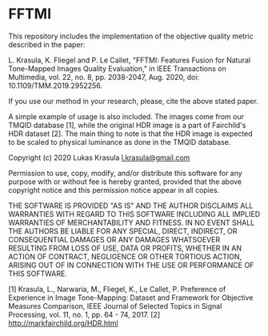 # FFTMI
This repository includes the implementation of the objective quality metric described in the paper:

L. Krasula, K. Fliegel and P. Le Callet, "FFTMI: Features Fusion for Natural Tone-Mapped Images Quality Evaluation," in IEEE Transactions on Multimedia, vol. 22, no. 8, pp. 2038-2047, Aug. 2020, doi: 10.1109/TMM.2019.2952256.

If you use our method in your research, please, cite the above stated paper.


A simple example of usage is also included. The images come from our TMQID database [1], while the original HDR image is a part of Fairchild's HDR dataset [2]. The main thing to note is that the HDR image is expected to be scaled to physical luminance as done in the TMQID database.

Copyright (c) 2020
Lukas Krasula <l.krasula@gmail.com>


Permission to use, copy, modify, and/or distribute this software for any purpose with or without fee is hereby granted, provided that the above copyright notice and this permission notice appear in all copies.

THE SOFTWARE IS PROVIDED "AS IS" AND THE AUTHOR DISCLAIMS ALL WARRANTIES WITH REGARD TO THIS SOFTWARE INCLUDING ALL IMPLIED WARRANTIES OF MERCHANTABILITY AND FITNESS. IN NO EVENT SHALL THE AUTHORS BE LIABLE FOR ANY SPECIAL, DIRECT, INDIRECT, OR CONSEQUENTIAL DAMAGES OR ANY DAMAGES WHATSOEVER RESULTING FROM LOSS OF USE, DATA OR PROFITS, WHETHER IN AN ACTION OF CONTRACT, NEGLIGENCE OR OTHER TORTIOUS ACTION, ARISING OUT OF IN CONNECTION WITH THE USE OR PERFORMANCE OF THIS SOFTWARE.



[1] Krasula, L., Narwaria, M., Fliegel, K., Le Callet, P. Preference of Experience in Image Tone-Mapping: Dataset and Framework for Objective Measures Comparison, IEEE Journal of Selected Topics in Signal Processing, vol. 11, no. 1, pp. 64 - 74, 2017.
[2] http://markfairchild.org/HDR.html
